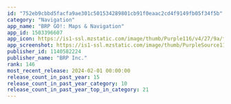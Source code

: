 ```yaml
---
id: "752eb9cbbd5facfa9ae301c501534289801cb91f0eaac2cd4f9149fb05f34f5b"
category: "Navigation"
app_name: "BRP GO!: Maps & Navigation"
app_id: 1503396607
app_icon: https://is1-ssl.mzstatic.com/image/thumb/Purple116/v4/27/9a/fe/279afeeb-8a05-d751-8fde-a29bb6a3cbf4/AppIcon-1x_U007emarketing-0-7-0-85-220-0.png/1024x1024bb.png
app_screenshot: https://is1-ssl.mzstatic.com/image/thumb/PurpleSource116/v4/38/fe/8d/38fe8d4f-9e4e-ad4f-4124-485e33c42437/b00d4034-7503-49ea-b91e-36dfddaea7a6_1-EN.png/2778x1284bb.png
publisher_id: 1140582224
publisher_name: "BRP Inc."
rank: 146
most_recent_release: 2024-02-01 00:00:00
release_count_in_past_year: 15
release_count_in_past_year_category: 10
release_count_in_past_year_top_in_category: 21
---
```

